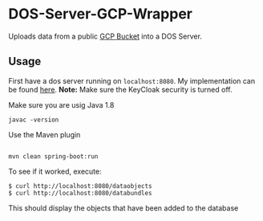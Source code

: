 # DOS-Server-GCP-Wrapper
Uploads data from a public [GCP Bucket](https://console.cloud.google.com/storage/browser/genomics-public-data/1000-genomes/bam/?_ga=2.252890444.-472133816.1533309090&_gac=1.81252837.1533310626.Cj0KCQjw-o_bBRCOARIsAM5NbIN8kuD7tf7SIZHrCioTk1HgIWCMdntRn5ibl7CTVZqKpFlGDK6O630aAg_FEALw_wcB) into a DOS Server.

## Usage

First have a dos server running on `localhost:8080`. My implementation can be found [here](https://github.com/ekeilty17/GA4GH-DOS-Server). **Note:** Make sure the KeyCloak security is turned off.

Make sure you are usig Java 1.8
```
javac -version
```

Use the Maven plugin
```

mvn clean spring-boot:run

```

To see if it worked, execute:
```
$ curl http://localhost:8080/dataobjects
$ curl http://localhost:8080/databundles
```
This should display the objects that have been added to the database
